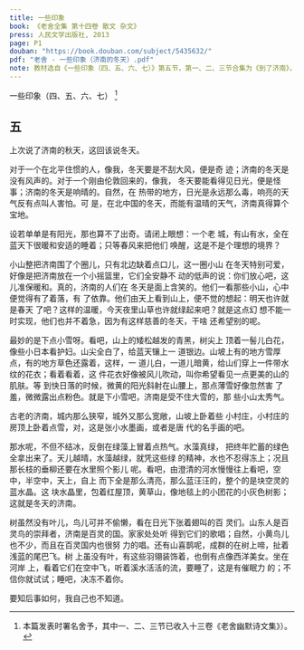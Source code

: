 ```yaml
---
title: 一些印象
book: 《老舍全集 第十四卷 散文 杂文》
press: 人民文学出版社, 2013
page: P1
douban: "https://book.douban.com/subject/5435632/"
pdf: "老舍 - 一些印象（济南的冬天）.pdf"
note: 教材选自《一些印象（四、五、六、七）》第五节，第一、二、三节合集为《到了济南》，收录在《老舍全集 第十三卷》（P792）
---
```


一些印象（四、五、六、七） [^1]

[^1]: 本篇发表时署名舍予，其中一、二、三节已收入十三卷《老舍幽默诗文集》）。

<!-- 
## 四

济南的秋天是诗境的。设若你的幻想中有个中古的老城，有
睡着了的大城楼，有狭窄的古石路，有宽厚的石城墙，环城流着一
道清溪，倒映着山影，岸上蹲着红袍绿裤的小妞儿。你的幻想中要
是这么个境界，那便是个济南。设若你幻想不出——许多人是不会
幻想的——请到济南来看看吧。

请你在秋天来。那城，那河，那古路，那山影，是终年给你预备着
的。可是，加上济南的秋色，济南由古朴的画境转入静美的诗境
中了。这个诗意秋光秋色是济南独有的。上帝把夏天的艺术赐
给瑞士，把春天的赐给西湖，秋和冬的全赐给了济南。秋和冬是不
好分开的，秋睡熟了一点便是冬，上帝不愿意把它忽然唤醒，所以
作个整人情，连秋带冬全给了济南。

诗的境界中必须有山有水。那末，请看济南吧。那颜色不同，
方向不同，高矮不同的山，在秋色中便越发的不同了。以颜色说
吧，山腰中的松树是青黑的，加上秋阳的斜射，那片青黑便多出些
比灰色深，比黑色浅的颜色，把旁边的黄草盖成一层灰中透黄的阴
影。山脚是镶着各色条子的，一层层的，有的黄，有的灰，有的绿，
有的似乎是藕荷色儿。山顶上的色儿也随着太阳的转移而不同。
山顶的颜色不同还不重要，山腰中的颜色不同才真叫人想作几句
诗。山腰中的颜色是永远在那儿变动，特别是在秋天，那阳光能够
忽然清凉一会儿，忽然又温暖一会儿，这个变动并不激烈，可是山
上的颜色觉得出这个变化，而立刻随着变换。忽然黄色更真了一
些，忽然又暗了一些，忽然像有层看不见的薄雾在那儿流动，忽然
像有股细风替“自然”调合着彩色，轻轻的抹上一层各色俱全而全
是淡美的色道儿。有这样的山，再配上那蓝的天，晴暖的阳光；蓝
得像要由蓝变绿了，可又没完全绿了；晴暖得要发燥了，可是有点
凉风，正像诗一样的温柔；这便是济南的秋。况且因为颜色的不
同，那山的高低也更显然了。高的更高了些，低的更低了些，山的
棱角曲线在晴空中更真了，更分明了，更瘦硬了。看山顶上那个
塔！

再看水。以量说，以质说，以形式说，哪儿的水能比济南？有
泉——到处是泉——有河，有湖，这是由形式上分。不管是泉是河
是湖，全是那么清，全是那么甜，哎呀，济南是“自然”的Sweet Heart
吧？大明湖夏日的莲花，城河的绿柳，自然是美好的了。可是看
水，是要看秋水的。济南有秋山，又有秋水，这个秋才算个秋，因为
秋神是在济南住家的。先不用说别的，只说水中的绿藻吧。那份
儿绿色，除了上帝心中的绿色，恐怕没有别的东西能比拟的。这种
鲜绿全借着水的清澄显露出来，好像美人借着镜子鉴赏自己的美。
是的，这些绿藻是自己享受那水的甜美呢，不是为谁看的。它们
知道它们那点绿的心事，它们终年在那儿吻着水皮，做着绿色的香
梦。淘气的鸭子，用黄金的脚掌碰它们一两下。浣女的影儿，吻它
们的绿叶一两下。只有这个，是它们的香甜的烦恼。羡慕死诗人呀！

在秋天，水和蓝天一样的清凉。天上微微有些白云，水上微微
有些波皱。天水之间，全是清明，温暖的空气，带着一点桂花的香
味。山影儿也更真了。秋山秋水虚幻的吻着。山儿不动，水儿微
响。那中古的老城，带着这片秋色秋声，是济南，是诗。要知济南
的冬日如何，且听下回分解。
 -->

## 五

上次说了济南的秋天，这回该说冬天。

对于一个在北平住惯的人，像我，冬天要是不刮大风，便是奇
迹；济南的冬天是没有风声的。对于一个刚由伦敦回来的，像我，
冬天要能看得见日光，便是怪事；济南的冬天是响晴的。自然，在
热带的地方，日光是永远那么毒，响亮的天气反有点叫人害怕。可
是，在北中国的冬天，而能有温晴的天气，济南真得算个宝地。

设若单单是有阳光，那也算不了出奇。请闭上眼想：一个老
城，有山有水，全在蓝天下很暖和安适的睡着；只等春风来把他们
唤醒，这是不是个理想的境界？

小山整把济南围了个圈儿，只有北边缺着点口儿，这一圈小山
在冬天特别可爱，好像是把济南放在一个小摇篮里，它们全安静不
动的低声的说：你们放心吧，这儿准保暖和。真的，济南的人们在
冬天是面上含笑的。他们一看那些小山，心中便觉得有了着落，有
了依靠。他们由天上看到山上，便不觉的想起：明天也许就是春天
了吧？这样的温暖，今天夜里山草也许就绿起来吧？就是这点幻
想不能一时实现，他们也并不着急，因为有这样慈善的冬天，干啥
还希望别的呢。

最妙的是下点小雪呀。看吧，山上的矮松越发的青黑，树尖上
顶着一髻儿白花，像些小日本看护妇。山尖全白了，给蓝天镶上一
道银边。山坡上有的地方雪厚点，有的地方草色还露着，这样，一
道儿白，一道儿暗黄，给山们穿上一件带水纹的花衣；看着看着，这
件花衣好像被风儿吹动，叫你希望看见一点更美的山的肌肤。等
到快日落的时候，微黄的阳光斜射在山腰上，那点薄雪好像忽然害
了羞，微微露出点粉色。就是下小雪吧，济南是受不住大雪的，那
些小山太秀气。

古老的济南，城内那么狭窄，城外又那么宽敞，山坡上卧着些
小村庄，小村庄的房顶上卧着点雪，对，这是张小水墨画，或者是唐
代的名手画的吧。

那水呢，不但不结冰，反倒在绿藻上冒着点热气。水藻真绿，
把终年贮蓄的绿色全拿出来了。天儿越晴，水藻越绿，就凭这些绿
的精神，水也不忍得冻上；况且那长枝的垂柳还要在水里照个影儿
呢。看吧，由澄清的河水慢慢往上看吧，空中，半空中，天上，自上
而下全是那么清亮，那么蓝汪汪的，整个的是块空灵的蓝水晶。这
块水晶里，包着红屋顶，黄草山，像地毯上的小团花的小灰色树影；
这就是冬天的济南。

树虽然没有叶儿，鸟儿可并不偷懒，看在日光下张着翅叫的百
灵们。山东人是百灵鸟的崇拜者，济南是百灵的国。家家处处听
得到它们的歌唱；自然，小黄鸟儿也不少，而且在百灵国内也很努
力的唱。还有山喜鹊呢，成群的在树上啼，扯着浅蓝的尾巴飞。树
上虽没有叶，有这些羽翎装饰着，也倒有点像西洋美女。坐在河岸
上，看着它们在空中飞，听着溪水活活的流，要睡了，这是有催眠力
的；不信你就试试；睡吧，决冻不着你。

要知后事如何，我自己也不知道。
<!-- 
## 六

到了齐大，暑假还未曾完。除了太阳要落的时候，校园里轻易
不见一个人影。那几条白石凳，上面有枫树给张着伞，便成了我的
临时书房。手里拿着本书，并不见得念；念地上的树影，比读书还
有趣。我看着：细碎的绿影，夹着些小黄圈，不定都是圆的，叶儿
稀的地方，光也有时候透出七棱八角的一小块。小黑驴似的蚂蚁，
单喜欢在这些光圈上慌手忙脚的来往过。那边的白石凳上，也印
着细碎的绿影，还落着个小蓝蝴蝶，抿着翅儿，好像要睡。一点风
儿，把绿影儿吹醉，散乱起来；小蓝蝶醒了懒懒的飞，似乎是作着梦
飞呢；飞了不远，落下了，抱住黄蜀菊的蕊儿。看着，老大半天，小
蝶儿又飞了，来了个楞头磕脑的马蜂。

真静。往南看，千佛山懒懒的倚着一些白云，一声不出。往北
看，围子墙根有时过一两个小驴，微微有点铃声。往东西看，只看
见楼墙上的爬山虎。叶儿微动，像竖起的两面绿浪。往下看，四下
都是绿草。往上看，看见几个红的楼尖。全不动。绿的，红的，上
上下下的，像一张画，颜色固定，可是越看越好看。只有办公处的
大钟的针儿，偷偷的移动，好似唯恐怕叫光阴知道似的，那么偷偷
的动，从树隙里偶尔看见一个小女孩，花衣裳特别花哨，突然把这
一片静的景物全刺激了一下；花儿也更红，叶儿也更绿了似的；好
像她的花衣裳要带这一群颜色跳舞起来。小女孩看不见了，又安
静起来。槐树上轻轻落下个豆瓣绿的小虫，在空中悬着，其余的全
不动了。

园中就是缺少一点水呀！连小麻雀也似乎很关心这个，时常
用小眼睛往四下找；假如园中，就是有一道小溪吧，那要多么出色。
溪里再有些各色的鱼，有些荷花！那怕是有个喷水池呢，水声，和
着枫叶的轻响，在石台上睡一刻钟，要作出什么有声有色有香味的
梦！花木够了，只缺一点水。

短松墙觉得有点死板，好在发着一些松香；若是上面绕着些密
罗松，开着些血红的小花，也许能减少一些死板气儿。园外的几行
洋槐很体面，似乎缺少一些小白石凳。可是继而一想，没有石凳也
好，校园的全景，就妙在只有花木，没有多少人工作的点缀，砖砌的
花池咧，绿竹篱咧，全没有；这样，没有人的时候，才真像没有人，连
一点人工经营的痕迹也看不出；换句话说，这才不俗气。

啊，又快到夏天了！把去年的光景又想起来；也许是盼望快放
暑假吧。快放暑假吧！把这个整个的校园，还交给蜂蝶与我吧！
太自私了，谁说不是！可是我能念着树影，给诸位作首不十分好，
也还说得过去的诗呢。

学校南边那块瓜地，想起来叫人口中出甜水；但是懒得动；在石
凳上等着吧，等太阳落了，再去买几个瓜吧。自然，这还是去年的
话；今年那块地还种瓜吗？管他种瓜还是种豆呢，反正白石凳还在
那里，爬山虎也又绿起来；只等玫瑰开呀！玫瑰开，吃棕子，下雨，
晴天，枫树底下，白石凳上，小蓝蝴蝶，绿槐树虫，哈，梦！再温习温
习那个梦吧。

## 七

有诗为证，对，印象是要有诗为证的；不然，那印象必是多少带
点土气的。我想写“春夜”，多么美的题目！想起这个题目，我自然
的想作诗了。可是，不是个诗人，怎办呢；这似乎要“抓瞎”——用
个毫无诗味的词儿。新诗吧？太难；脑中虽有几堆“呀，噢，唉，喽”
和那俊美的“；”，和那珠泪滚滚的“！”。但是，没有别的玩艺，怎能
把这些宝贝缀上去呢？此路不通！旧诗？又太死板，而且至少有
十几年没动那些七庚八葱的东西了；不免出丑。

到底硬联成一首七律，一首不及六十分的七律；心中已高兴非
常，有胜于无，好歹不论，正合我的基本哲学。好，再作七首，共合
八首；即便没一首“通”的吧，“量”也足惊人不是？中国地大物博，
一人能写八首春夜，呀！

唉！湿膝病又犯了，两膝僵肿，精神不振，终日茫然，饭且不
思，何暇作诗，只有大喊拉倒，予无能为矣！只凑了三首，再也凑不
出。

想另作一篇散文吧，又到了交稿子的时候；况且精神不好，其
影响于诗与散文一也；散了吧，好歹的那三首送进去，爱要不要；我
就是这个主意！反正无论怎说，我是有诗为证：

> **一**
>
> 多少春光轻易去？无言花鸟夜如秋。  
> 东风似梦微添醉，小月知心只照愁！  
> 柳样诗思情入影，火般桃色艳成羞。  
> 谁家玉笛三更后？山倚疏星人倚楼。  
>
> **二**
>
> 一片闲情诗境里，柳风淡淡柝声凉。  
> 山腰月少青松黑，篱畔光多玉李黄。  
> 心静渐知春似海，花深每觉影生香。  
> 何时买得田千顷，遍种梧桐与海棠！  
>
> **三**
>
> 且莫贪眠减却狂，春宵月色不平常！  
> 碧桃几树开蝴蝶，紫燕联肩梦海棠。  
> 花比诗多怜夜短，柳如人瘦为情长。  
> 年来潦倒漂萍似，惯与东风道暖凉。  

得看这三大首！五十年之后，准保有许多人给作注解——好
诗是不需注解的。我的评注者，一定说我是资本家，或是穷而倾向
资本主义者，因为在第二首里，有“何时买得田千顷”之语。好，我
先自己作点注吧：我的意思是买山地呀，不是买一千顷良田，全种
上花木，而叫农民饿死，不是。比如千佛山两旁的秃山，要全种上
海棠，那要多么美，这才是我的梦想。这不怨我说话不清，是律诗
自身的别扭；一句非七个字不可，我怎能忽然来句八个九个字的
呢？

得了，从此再不受这个罪；《一些印象》也不再续。暑假中好好
休息，把腿养好，能加入将来远东运动会的五百哩竞走，得个第一，
那才算英雄好汉；诌几句不准多于七个字一句的诗，算得什么！

原载1931年3月至6月《齐大月刊》  
第一卷第五、六、七、八期
 -->

